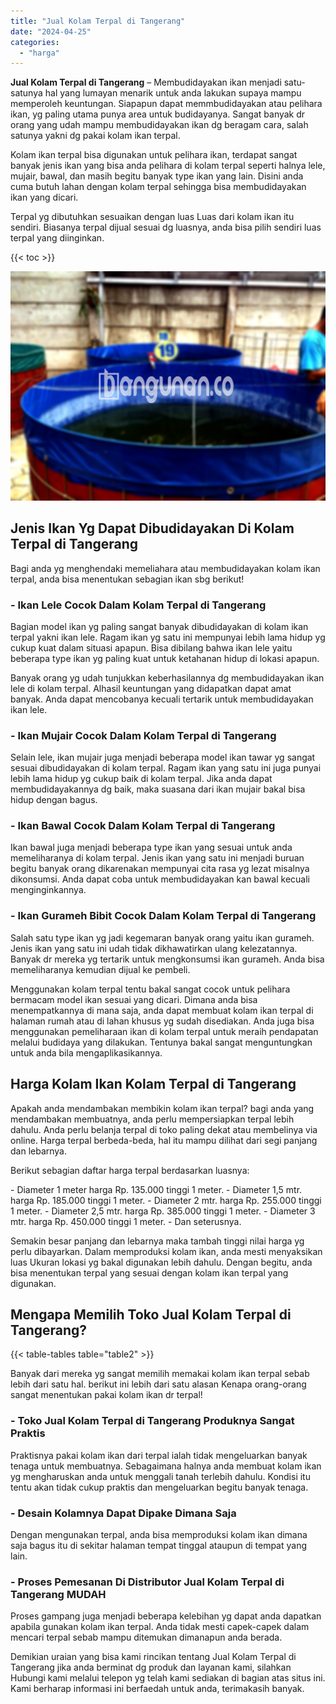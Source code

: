 ```yaml
---
title: "Jual Kolam Terpal di Tangerang"
date: "2024-04-25"
categories: 
  - "harga"
---
```


**Jual Kolam Terpal di Tangerang** – Membudidayakan ikan menjadi satu-satunya hal yang lumayan menarik untuk anda lakukan supaya mampu memperoleh keuntungan. Siapapun dapat memmbudidayakan atau pelihara ikan, yg paling utama punya area untuk budidayanya. Sangat banyak dr orang yang udah mampu membudidayakan ikan dg beragam cara, salah satunya yakni dg pakai kolam ikan terpal.

Kolam ikan terpal bisa digunakan untuk pelihara ikan, terdapat sangat banyak jenis ikan yang bisa anda pelihara di kolam terpal seperti halnya lele, mujair, bawal, dan masih begitu banyak type ikan yang lain. Disini anda cuma butuh lahan dengan kolam terpal sehingga bisa membudidayakan ikan yang dicari.

Terpal yg dibutuhkan sesuaikan dengan luas Luas dari kolam ikan itu sendiri. Biasanya terpal dijual sesuai dg luasnya, anda bisa pilih sendiri luas terpal yang diinginkan.

{{< toc >}}

![Jual Kolam Terpal di Tangerang](/images/jual-kolam-terpal-31.png)

## Jenis Ikan Yg Dapat Dibudidayakan Di Kolam Terpal di Tangerang

Bagi anda yg menghendaki memeliahara atau membudidayakan kolam ikan terpal, anda bisa menentukan sebagian ikan sbg berikut!

### \- Ikan Lele Cocok Dalam Kolam Terpal di Tangerang

Bagian model ikan yg paling sangat banyak dibudidayakan di kolam ikan terpal yakni ikan lele. Ragam ikan yg satu ini mempunyai lebih lama hidup yg cukup kuat dalam situasi apapun. Bisa dibilang bahwa ikan lele yaitu beberapa type ikan yg paling kuat untuk ketahanan hidup di lokasi apapun.

Banyak orang yg udah tunjukkan keberhasilannya dg membudidayakan ikan lele di kolam terpal. Alhasil keuntungan yang didapatkan dapat amat banyak. Anda dapat mencobanya kecuali tertarik untuk membudidayakan ikan lele.

### \- Ikan Mujair Cocok Dalam Kolam Terpal di Tangerang

Selain lele, ikan mujair juga menjadi beberapa model ikan tawar yg sangat sesuai dibudidayakan di kolam terpal. Ragam ikan yang satu ini juga punyai lebih lama hidup yg cukup baik di kolam terpal. Jika anda dapat membudidayakannya dg baik, maka suasana dari ikan mujair bakal bisa hidup dengan bagus.

### \- Ikan Bawal Cocok Dalam Kolam Terpal di Tangerang

Ikan bawal juga menjadi beberapa type ikan yang sesuai untuk anda memeliharanya di kolam terpal. Jenis ikan yang satu ini menjadi buruan begitu banyak orang dikarenakan mempunyai cita rasa yg lezat misalnya dikonsumsi. Anda dapat coba untuk membudidayakan kan bawal kecuali menginginkannya.

### \- Ikan Gurameh Bibit Cocok Dalam Kolam Terpal di Tangerang

Salah satu type ikan yg jadi kegemaran banyak orang yaitu ikan gurameh. Jenis ikan yang satu ini udah tidak dikhawatirkan ulang kelezatannya. Banyak dr mereka yg tertarik untuk mengkonsumsi ikan gurameh. Anda bisa memeliharanya kemudian dijual ke pembeli.

Menggunakan kolam terpal tentu bakal sangat cocok untuk pelihara bermacam model ikan sesuai yang dicari. Dimana anda bisa menempatkannya di mana saja, anda dapat membuat kolam ikan terpal di halaman rumah atau di lahan khusus yg sudah disediakan. Anda juga bisa menggunakan pemeliharaan ikan di kolam terpal untuk meraih pendapatan melalui budidaya yang dilakukan. Tentunya bakal sangat menguntungkan untuk anda bila mengaplikasikannya.

## Harga Kolam Ikan Kolam Terpal di Tangerang

Apakah anda mendambakan membikin kolam ikan terpal? bagi anda yang mendambakan membuatnya, anda perlu mempersiapkan terpal lebih dahulu. Anda perlu belanja terpal di toko paling dekat atau membelinya via online. Harga terpal berbeda-beda, hal itu mampu dilihat dari segi panjang dan lebarnya.

Berikut sebagian daftar harga terpal berdasarkan luasnya:

\- Diameter 1 meter harga Rp. 135.000 tinggi 1 meter. - Diameter 1,5 mtr. harga Rp. 185.000 tinggi 1 meter. - Diameter 2 mtr. harga Rp. 255.000 tinggi 1 meter. - Diameter 2,5 mtr. harga Rp. 385.000 tinggi 1 meter. - Diameter 3 mtr. harga Rp. 450.000 tinggi 1 meter. - Dan seterusnya.

Semakin besar panjang dan lebarnya maka tambah tinggi nilai harga yg perlu dibayarkan. Dalam memproduksi kolam ikan, anda mesti menyaksikan luas Ukuran lokasi yg bakal digunakan lebih dahulu. Dengan begitu, anda bisa menentukan terpal yang sesuai dengan kolam ikan terpal yang digunakan.

## Mengapa Memilih Toko Jual Kolam Terpal di Tangerang?

{{< table-tables table="table2" >}}

Banyak dari mereka yg sangat memilih memakai kolam ikan terpal sebab lebih dari satu hal. berikut ini lebih dari satu alasan Kenapa orang-orang sangat menentukan pakai kolam ikan dr terpal!

### \- Toko Jual Kolam Terpal di Tangerang Produknya Sangat Praktis

Praktisnya pakai kolam ikan dari terpal ialah tidak mengeluarkan banyak tenaga untuk membuatnya. Sebagaimana halnya anda membuat kolam ikan yg mengharuskan anda untuk menggali tanah terlebih dahulu. Kondisi itu tentu akan tidak cukup praktis dan mengeluarkan begitu banyak tenaga.

### \- Desain Kolamnya Dapat Dipake Dimana Saja

Dengan mengunakan terpal, anda bisa memproduksi kolam ikan dimana saja bagus itu di sekitar halaman tempat tinggal ataupun di tempat yang lain.

### \- Proses Pemesanan Di Distributor Jual Kolam Terpal di Tangerang MUDAH

Proses gampang juga menjadi beberapa kelebihan yg dapat anda dapatkan apabila gunakan kolam ikan terpal. Anda tidak mesti capek-capek dalam mencari terpal sebab mampu ditemukan dimanapun anda berada.

Demikian uraian yang bisa kami rincikan tentang Jual Kolam Terpal di Tangerang jika anda berminat dg produk dan layanan kami, silahkan Hubungi kami melalui telepon yg telah kami sediakan di bagian atas situs ini. Kami berharap informasi ini berfaedah untuk anda, terimakasih banyak.
